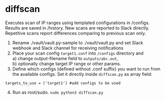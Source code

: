 # diffscan

Executes scan of IP ranges using templated configurations in /configs. Results are saved in /history. New scans are reported to Slack directly. Repetitive scans report differences comparing to previous scan only.
  
1) Rename ./vault/vault.py-sample to ./vault/vault.py and set Slack webhook and Slack channel for receiving notifications
2) Place your scan config `target1.conf` into `/configs` directory and  
	a) change output-filename field to `outputs/abc.out`,   
	b) optionally change target IP range or other params.
3) Define which configs (defined without .conf suffix)  you want to run from the available configs. Set it directly inside `diffscan.py` as array field: 
```
targets_to_use = ['target1'] #add configs to be used
```
4) Run as root/sudo. `sudo python3 diffscan.py`
